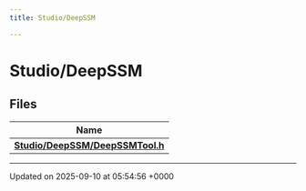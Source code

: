 ```yaml
---
title: Studio/DeepSSM

---
```


# Studio/DeepSSM



## Files

| Name           |
| -------------- |
| **[Studio/DeepSSM/DeepSSMTool.h](../Files/DeepSSMTool_8h.md#file-deepssmtool.h)**  |






-------------------------------

Updated on 2025-09-10 at 05:54:56 +0000
